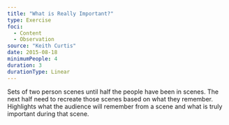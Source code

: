 ```yaml
---
title: "What is Really Important?"
type: Exercise
foci:
  - Content
  - Observation
source: "Keith Curtis"
date: 2015-08-18
minimumPeople: 4
duration: 3
durationType: Linear
---
```


Sets of two person scenes until half the people have been in scenes.
The next half need to recreate those scenes based on what they remember.
Highlights what the audience will remember from a scene and what is truly important during that scene.
